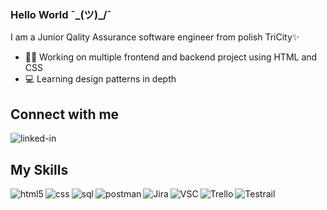 ### Hello World ¯\_(ツ)_/¯
I am a Junior Qality Assurance software engineer from polish TriCity✨ 
- 🐱‍🏍 Working on multiple frontend and backend project using HTML and CSS
- 💻 Learning design patterns in depth
## Connect with me  
[<img align="left" alt="linked-in" src="https://img.shields.io/badge/linkedin-%230077B5.svg?&style=for-the-badge&logo=linkedin&logoColor=white" />](https://www.linkedin.com/in/sebastian-urba%C5%84ski-17101a268/)<br>
## My Skills
<img align="left" alt="html5" src="https://img.shields.io/badge/HTML-239120?style=for-the-badge&logo=html5&logoColor=white" /><img align="left" alt="css" src="https://img.shields.io/badge/CSS3-1572B6?style=for-the-badge&logo=css3&logoColor=white" /><img align="left" alt="sql" src="https://img.shields.io/badge/SQL-FFA500?style=for-the-badge&logo=sql&logoColor=white" /><img align="left" alt="postman" src="https://img.shields.io/badge/Postman-FF7139?style=for-the-badge&logo=Postman&logoColor=white" /><img align="left" alt="Jira" src="https://img.shields.io/badge/Jira-0052CC?style=for-the-badge&logo=Jira&logoColor=white" /><img align="left" alt="VSC" src="https://img.shields.io/badge/Visual_Studio_Code-5C2D91?style=for-the-badge&logo=visual%20studio&logoColor=white" /><img align="left" alt="Trello" src="https://img.shields.io/badge/Trello-0052CC?style=for-the-badge&logo=trello&logoColor=white" />
<p><img align="left" alt="Testrail" src="https://img.shields.io/badge/Test-Rail-red" /></p>










